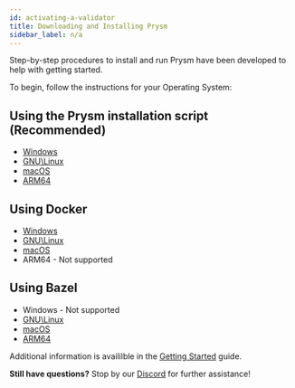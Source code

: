 ```yaml
---
id: activating-a-validator
title: Downloading and Installing Prysm
sidebar_label: n/a
---
```

Step-by-step procedures to install and run Prysm have been developed to help with getting started.  

To begin, follow the instructions for your Operating System:

## Using the Prysm installation script (Recommended)
 - [Windows](/docs/install/windows)
 - [GNU\Linux](/docs/install/linux)
 - [macOS](/docs/install/mac)
 - [ARM64](/docs/install/arm)
 
## Using Docker
 - [Windows](/docs/install/win/docker)
 - [GNU\Linux](/docs/install/lin/docker)
 - [macOS](/docs/install/mac/docker)
 - ARM64 - Not supported
 
## Using Bazel
 - Windows - Not supported
 - [GNU\Linux](/docs/install/lin/bazel)
 - [macOS](/docs/install/mac/bazel)
 - [ARM64](/docs/install/arm/bazel)

Additional information is availilble in the [Getting Started](/docs/getting-started) guide.

**Still have questions?**  Stop by our [Discord](https://discord.gg/KSA7rPr) for further assistance!
